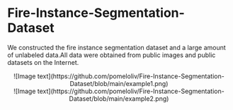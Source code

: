 # Fire-Instance-Segmentation-Dataset
We constructed the fire instance segmentation dataset and a large amount of unlabeled data.All data were obtained from public images and public datasets on the Internet.  
  
<center>![Image text](https://github.com/pomeloliv/Fire-Instance-Segmentation-Dataset/blob/main/example1.png)<center>  
  
<center>![Image text](https://github.com/pomeloliv/Fire-Instance-Segmentation-Dataset/blob/main/example2.png)<center>
